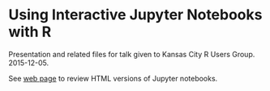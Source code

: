 # Using Interactive Jupyter Notebooks with R

Presentation and related files for talk given to Kansas City R Users Group.  2015-12-05.

See [web page](http://earlglynn.github.io/kc-r-users-jupyter/) to review HTML versions of Jupyter notebooks.
